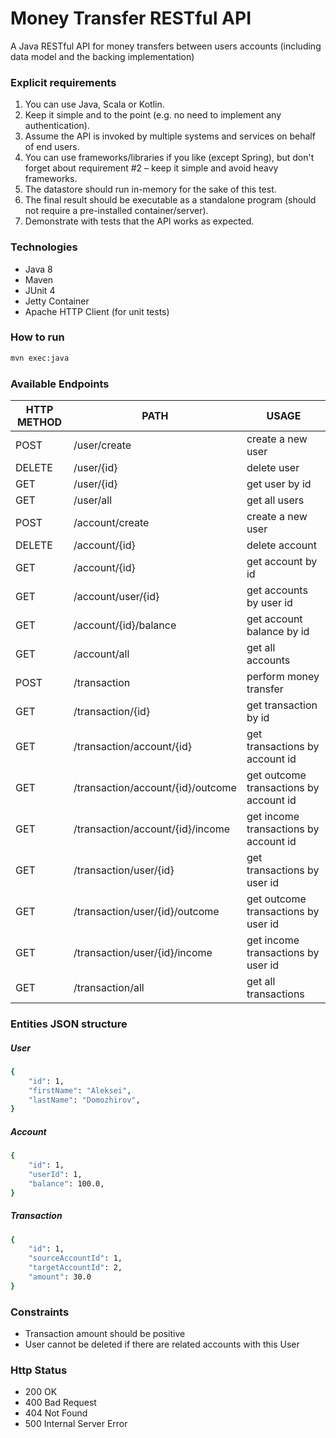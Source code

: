# Money Transfer RESTful API

A Java RESTful API for money transfers between users accounts (including data model and the backing implementation)

### Explicit requirements
1. You can use Java, Scala or Kotlin.
2. Keep it simple and to the point (e.g. no need to implement any authentication).
3. Assume the API is invoked by multiple systems and services on behalf of end users.
4. You can use frameworks/libraries if you like (except Spring), but don't forget about
requirement #2 – keep it simple and avoid heavy frameworks.
5. The datastore should run in-memory for the sake of this test.
6. The final result should be executable as a standalone program (should not require
a pre-installed container/server).
7. Demonstrate with tests that the API works as expected.

### Technologies
- Java 8
- Maven
- JUnit 4
- Jetty Container
- Apache HTTP Client (for unit tests)

### How to run
```sh
mvn exec:java
```

### Available Endpoints

| HTTP METHOD | PATH | USAGE |
| -----------| ------ | ------ |
| POST | /user/create | create a new user | 
| DELETE | /user/{id} | delete user | 
| GET | /user/{id} | get user by id | 
| GET | /user/all | get all users | 
| POST | /account/create | create a new user | 
| DELETE | /account/{id} | delete account | 
| GET | /account/{id} | get account by id | 
| GET | /account/user/{id} | get accounts by user id | 
| GET | /account/{id}/balance | get account balance by id | 
| GET | /account/all | get all accounts |
| POST | /transaction | perform money transfer |
| GET | /transaction/{id} | get transaction by id |
| GET | /transaction/account/{id} | get transactions by account id |
| GET | /transaction/account/{id}/outcome | get outcome transactions by account id |
| GET | /transaction/account/{id}/income | get income transactions by account id | 
| GET | /transaction/user/{id} | get transactions by user id |
| GET | /transaction/user/{id}/outcome | get outcome transactions by user id |
| GET | /transaction/user/{id}/income | get income transactions by user id | 
| GET | /transaction/all | get all transactions | 

### Entities JSON structure

##### User
```sh
{
    "id": 1,
    "firstName": "Aleksei",
    "lastName": "Domozhirov",
}
```

##### Account
```sh
{
    "id": 1,
    "userId": 1,
    "balance": 100.0,
}
```

##### Transaction
```sh
{
    "id": 1,
    "sourceAccountId": 1,
    "targetAccountId": 2,
    "amount": 30.0
}
```

### Constraints
- Transaction amount should be positive
- User cannot be deleted if there are related accounts with this User

### Http Status
- 200 OK 
- 400 Bad Request
- 404 Not Found 
- 500 Internal Server Error 